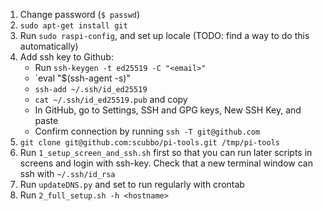 1. Change password (`$ passwd`)
2. `sudo apt-get install git`
3. Run `sudo raspi-config`, and set up locale (TODO: find a way to do this automatically)
4. Add ssh key to Github:
   * Run `ssh-keygen -t ed25519 -C "<email>"`
   * `eval "$(ssh-agent -s)"
   * `ssh-add ~/.ssh/id_ed25519`
   * `cat ~/.ssh/id_ed25519.pub` and copy
   * In GitHub, go to Settings, SSH and GPG keys, New SSH Key, and paste
   * Confirm connection by running `ssh -T git@github.com`
5. `git clone git@github.com:scubbo/pi-tools.git /tmp/pi-tools`
6. Run `1_setup_screen_and_ssh.sh` first so that you can run later scripts in screens and login with ssh-key. Check that a new terminal window can ssh with `~/.ssh/id_rsa`
7. Run `updateDNS.py` and set to run regularly with crontab
8. Run `2_full_setup.sh -h <hostname>`

